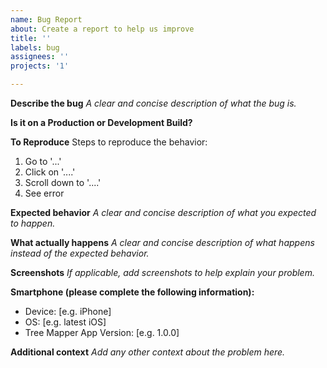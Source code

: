 ```yaml
---
name: Bug Report
about: Create a report to help us improve
title: ''
labels: bug
assignees: ''
projects: '1'

---
```


**Describe the bug**
*A clear and concise description of what the bug is.*

**Is it on a Production or Development Build?**

**To Reproduce**
Steps to reproduce the behavior:
1. Go to '...'
2. Click on '....'
3. Scroll down to '....'
4. See error

**Expected behavior**
*A clear and concise description of what you expected to happen.*

**What actually happens**
*A clear and concise description of what happens instead of the expected behavior.*

**Screenshots**
*If applicable, add screenshots to help explain your problem.*

**Smartphone (please complete the following information):**
- Device: [e.g. iPhone]
- OS: [e.g. latest iOS]
- Tree Mapper App Version: [e.g. 1.0.0]

**Additional context**
*Add any other context about the problem here.*
